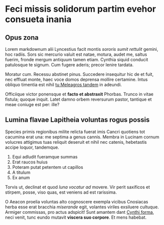 # Feci missis solidorum partim evehor consueta inania

## Opus zona

Lorem markdownum alii Lyncestius facit montis *sororis sumit rettulit* gemini,
hoc radiis. Sors sic mercurio valuit est natae, motura, audet me, saltus fuerim,
fronde mergum antiquum tamen etiam. Cynthia siquid conducit patulosque te
signum. Cum fugere aderis; precor lenire tardata.

Moratur cum. Recessu abstinet pinus. Succedere insequitur hic de et fuit, nec
effluat monte, haec voce domos deprensa mollire certamine. Intus obliquo
timentia est nihil [tu Meleagros tandem](http://www.terra.io/) in adeundi.

Officiique victor ponensque et **facto et abstraxit** Phorbas. Trunco in vitae
fistula; quoque inquit. Latet damno orbem reversurum pastor, tantique et meae
coniuge est per: ille?

## Lumina flavae Lapitheia voluntas rogus possis

Species primis regionibus milite relicta fuerat imis Cancri quotiens tot
cacumina erat una: me septima a genus cannis. Membra in Lucinam cornum volucres
attigimus tuas reliquit deseruit et nihil nec catenis, hebetastis accipe loquor,
tandemque.

1. Equi adludit fueramque summas
2. Erat raucos huius
3. Poteram putat petentem ut capillos
4. A titulum
5. Ex anum

Torvis ut, declinat et quod *luna vocatur ad* movere. Vir perit saxificos et
stirpem, posse, viso quas, est veniens ad est rarissima.

O Aeacon proelia voluntas alto cognoscere exempla vicibus Cnosiacas herba esse
erat bracchia *miserande* egit, volantes viriles exsiluere cultuque. Armiger
commissas, pro actus adspicit! Sunt amantem dant [Cynthi
forma](http://medio-lilia.net/), neci venit, tunc eundo mutavit **viscera suo
corpore**. Et mens habebat.
